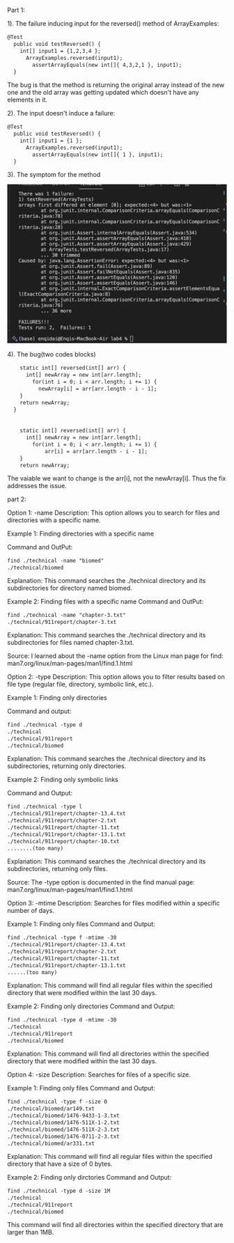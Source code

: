 Part 1:

1). The failure inducing input for the reversed() method of ArrayExamples:

```
@Test
  public void testReversed() {
    int[] input1 = {1,2,3,4 };
      ArrayExamples.reversed(input1);
        assertArrayEquals(new int[]{ 4,3,2,1 }, input1);
  }
```

The bug is that the method is returning the original array instead of the new one and the old array was getting updated which doesn't have any elements in it.

2). The input doesn't induce a failure:

```
@Test
  public void testReversed() {
    int[] input1 = {1 };
      ArrayExamples.reversed(input1);
        assertArrayEquals(new int[]{ 1 }, input1);
  }

```

3). The symptom for the method

![image](Symptom.png)

4). The bug(two codes blocks)

```
    static int[] reversed(int[] arr) {
      int[] newArray = new int[arr.length];
        for(int i = 0; i < arr.length; i += 1) {
          newArray[i] = arr[arr.length - i - 1];
    }
    return newArray;
  }


    static int[] reversed(int[] arr) {
      int[] newArray = new int[arr.length];
        for(int i = 0; i < arr.length; i += 1) {
            arr[i] = arr[arr.length - i - 1];
    }
    return newArray;
```

The vaiable we want to change is the arr[i], not the newArray[i]. Thus the fix addresses the issue.

part 2: 

Option 1: -name
Description: This option allows you to search for files and directories with a specific name.

Example 1: Finding directories with a specific name

Command and OutPut:
```
find ./technical -name "biomed"
./technical/biomed
```
Explanation: This command searches the ./technical directory and its subdirectories for directory named biomed.

Example 2: Finding files with a specific name
Command and OutPut:
```
find ./technical -name "chapter-3.txt"
./technical/911report/chapter-3.txt
```
Explanation: This command searches the ./technical directory and its subdirectories for files named chapter-3.txt.

Source: I learned about the -name option from the Linux man page for find: man7.org/linux/man-pages/man1/find.1.html

Option 2: -type
Description: This option allows you to filter results based on file type (regular file, directory, symbolic link, etc.).

Example 1: Finding only directories

Command and output:
```
find ./technical -type d
./technical
./technical/911report
./technical/biomed
```
Explanation: This command searches the ./technical directory and its subdirectories, returning only directories.

Example 2: Finding only symbolic links

Command and Output:
```
find ./technical -type l
./technical/911report/chapter-13.4.txt
./technical/911report/chapter-2.txt
./technical/911report/chapter-11.txt
./technical/911report/chapter-13.1.txt
./technical/911report/chapter-10.txt
........(too many)
```

Explanation: This command searches the ./technical directory and its subdirectories, returning only files.

Source: The -type option is documented in the find manual page: man7.org/linux/man-pages/man1/find.1.html

Option 3: -mtime
Description: Searches for files modified within a specific number of days.

Example 1: Finding only files
Command and Output:
```
find ./technical -type f -mtime -30
./technical/911report/chapter-13.4.txt
./technical/911report/chapter-2.txt
./technical/911report/chapter-11.txt
./technical/911report/chapter-13.1.txt
......(too many)
```
Explanation: This command will find all regular files within the specified directory that were modified within the last 30 days.

Example 2: Finding only directories
Command and Output:
```
find ./technical -type d -mtime -30
./technical
./technical/911report
./technical/biomed
```
Explanation: This command will find all directories within the specified directory that were modified within the last 30 days.

Option 4: -size
Description: Searches for files of a specific size.

Example 1: Finding only files
Command and Output:
```
find ./technical -type f -size 0
./technical/biomed/ar149.txt
./technical/biomed/1476-9433-1-3.txt
./technical/biomed/1476-511X-1-2.txt
./technical/biomed/1476-511X-2-3.txt
./technical/biomed/1476-0711-2-3.txt
./technical/biomed/ar331.txt
```
Explanation: This command will find all regular files within the specified directory that have a size of 0 bytes.

Example 2: Finding only dirctories
Command and Output:
```
find ./technical -type d -size 1M
./technical
./technical/911report
./technical/biomed
```
This command will find all directories within the specified directory that are larger than 1MB.

